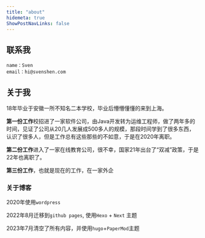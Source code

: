 ```yaml
---
title: "about"
hidemeta: true
ShowPostNavLinks: false
---
```

## 联系我

```
name：Sven
email：hi@svenshen.com
```

## 关于我

18年毕业于安徽一所不知名二本学校，毕业后懵懵懂懂的来到上海。

**第一份工作**校招进了一家软件公司，由Java开发转为运维工程师，做了两年多的时间，见证了公司从20几人发展成500多人的规模，那段时间学到了很多东西，认识了很多人，但是工作总有这些那些的不如意，于是在2020年离职。

**第二份工作**进入了一家在线教育公司，很不幸，国家21年出台了“双减”政策，于是22年也离职了。

**第三份工作**，也就是现在的工作，在一家外企

### 关于博客

2020年使用`wordpress` 

2022年8月迁移到`github pages`, 使用`Hexo`  + `Next` 主题

2023年7月清空了所有内容，并使用`hugo`+`PaperMod`主题
